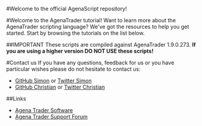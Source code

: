 #Welcome to the official AgenaScript repository!

#Welcome to the AgenaTrader tutorial!
Want to learn more about the AgenaTrader scripting language? We've got the resources to help you get started. Start by browsing the tutorials on the list below.

##IMPORTANT
These scripts are compiled against AgenaTrader 1.9.0.273.
**If you are using a higher version DO NOT USE these scripts!**



#Contact us
If you have any questions, feedback for us or you have particular wishes please do not hesitate to contact us:
* [GitHub Simon](https://github.com/simonpucher) or [Twitter Simon](https://twitter.com/SimonPucher)
* [GitHub Christian](https://github.com/ckovar82) or [Twitter Christian](https://twitter.com/ckovar82)

##Links
- [Agena Trader Software](http://www.tradeescort.com)
- [Agena Trader Support Forum](http://www.tradeescort.com/phpbb_de/)
